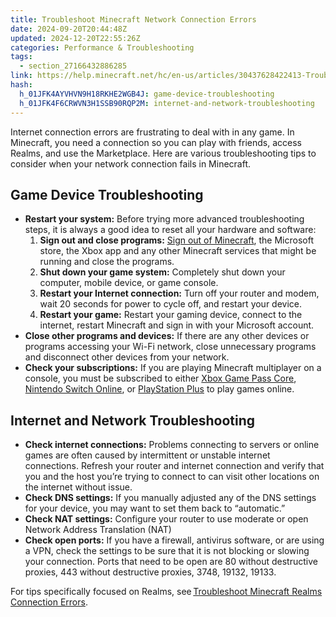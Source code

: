 ```yaml
---
title: Troubleshoot Minecraft Network Connection Errors
date: 2024-09-20T20:44:48Z
updated: 2024-12-20T22:55:26Z
categories: Performance & Troubleshooting
tags:
  - section_27166432886285
link: https://help.minecraft.net/hc/en-us/articles/30437628422413-Troubleshoot-Minecraft-Network-Connection-Errors
hash:
  h_01JFK4AYVHVN9H18RKHE2WGB4J: game-device-troubleshooting
  h_01JFK4F6CRWVN3H1SSB90RQP2M: internet-and-network-troubleshooting
---
```


Internet connection errors are frustrating to deal with in any game. In Minecraft, you need a connection so you can play with friends, access Realms, and use the Marketplace. Here are various troubleshooting tips to consider when your network connection fails in Minecraft.

## Game Device Troubleshooting

- **Restart your system:** Before trying more advanced troubleshooting steps, it is always a good idea to reset all your hardware and software:
  1.  **Sign out and close programs:** [Sign out of Minecraft](../Account-Sign-In/Sign-Out-of-Minecraft.md), the Microsoft store, the Xbox app and any other Minecraft services that might be running and close the programs.
  2.  **Shut down your game system:** Completely shut down your computer, mobile device, or game console.
  3.  **Restart your Internet connection:** Turn off your router and modem, wait 20 seconds for power to cycle off, and restart your device.
  4.  **Restart your game:** Restart your gaming device, connect to the internet, restart Minecraft and sign in with your Microsoft account.
- **Close other programs and devices:** If there are any other devices or programs accessing your Wi-Fi network, close unnecessary programs and disconnect other devices from your network.
- **Check your subscriptions:** If you are playing Minecraft multiplayer on a console, you must be subscribed to either [Xbox Game Pass Core](https://www.xbox.com/en-US/xbox-game-pass), [Nintendo Switch Online](https://ec.nintendo.com/US/en/membership/), or [PlayStation Plus](https://www.playstation.com/en-us/ps-plus/) to play games online.

## Internet and Network Troubleshooting

- **Check internet connections:** Problems connecting to servers or online games are often caused by intermittent or unstable internet connections. Refresh your router and internet connection and verify that you and the host you’re trying to connect to can visit other locations on the internet without issue.
- **Check DNS settings:** If you manually adjusted any of the DNS settings for your device, you may want to set them back to “automatic.”
- **Check NAT settings:** Configure your router to use moderate or open Network Address Translation (NAT)
- **Check open ports:** If you have a firewall, antivirus software, or are using a VPN, check the settings to be sure that it is not blocking or slowing your connection. Ports that need to be open are 80 without destructive proxies, 443 without destructive proxies, 3748, 19132, 19133.

For tips specifically focused on Realms, see [Troubleshoot Minecraft Realms Connection Errors](../Troubleshoot-Minecraft-Realms/Troubleshoot-Minecraft-Realms-Connection-Errors.md).
